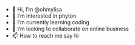 - 👋 Hi, I’m @ohmylisa
- 👀 I’m interested in phyton
- 🌱 I’m currently learning coding
- 💞️ I’m looking to collaborate on online business
- 📫 How to reach me say hi

<!---
ohmylisa/ohmylisa is a ✨ special ✨ repository because its `README.md` (this file) appears on your GitHub profile.
You can click the Preview link to take a look at your changes.
--->
